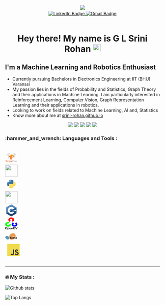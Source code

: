 <div id="header" align="center">
  <img src="https://media.giphy.com/media/M9gbBd9nbDrOTu1Mqx/giphy.gif" width="100"/>
  <div id="badges">
    <a href="https://www.linkedin.com/in/srini-rohan-gujulla-leel-9ab533219/">
      <img src="https://img.shields.io/badge/LinkedIn-blue?style=for-the-badge&logo=linkedin&logoColor=white" alt="LinkedIn Badge"/>
    </a>
    <a href="mailto:gujullal.srinirohan.ece20@iitbhu.ac.in">
      <img src="https://img.shields.io/badge/Gmail-red?style=for-the-badge&logo=gmail&logoColor=white" alt="Gmail Badge"/>
    </a>
  </div>
  <img src="https://komarev.com/ghpvc/?username=Srini-Rohan&style=flat-square&color=blue" alt=""/>
  <h1>
    Hey there! My name is G L Srini Rohan
    <img src="https://media.giphy.com/media/hvRJCLFzcasrR4ia7z/giphy.gif" width="25px" height="25px"/>
  </h1>
</div>

## I'm a Machine Learning and Robotics Enthusiast

-  Currently pursuing Bachelors in Electronics Engineering at IIT (BHU) Varanasi
-  My passion lies in the fields of Probability and Statistics, Graph Theory and their applications in Machine Learning. I am particularly interested in Reinforcement Learning, Computer Vision, Graph Representation Learning and their applications in robotics.
-  Looking to work on fields related to Machine Learning, AI and, Statistics 
-  Know more about me at [srini-rohan.github.io](https://srini-rohan.github.io/)

<p align="center">
<img src="https://img.shields.io/badge/Machine Learning-green"> <img src="https://img.shields.io/badge/Deep Learning-red"> <img src="https://img.shields.io/badge/Computer Vision-brown"> <img src="https://img.shields.io/badge/Reinforcement Learning-yellow"> 
 <img src="https://img.shields.io/badge/Robotics-blue">
</p>
<h3> :hammer_and_wrench: Languages and Tools :</h3>

<code>
<img src="https://github.com/github/explore/raw/main/topics/tensorflow/tensorflow.png" width="40" height="40" /> 
<img src="https://upload.wikimedia.org/wikipedia/commons/1/10/PyTorch_logo_icon.svg" width="40" height="40" /> 
<img src="https://github.com/github/explore/raw/main/topics/python/python.png" width="40" height="40" /> 
<img src="https://answers.ros.org/upfiles/14554624266871161.png" width="40" height="40" />
<img src="https://github.com/github/explore/raw/main/topics/cpp/cpp.png" width="40" height="40" /> 
<img src="https://github.com/github/explore/raw/main/topics/opencv/opencv.png" width="40" height="40" />
<img src="https://github.com/github/explore/raw/main/topics/scikit-learn/scikit-learn.png" width="40" height="40" /> 
 <img src="https://github.com/github/explore/blob/main/topics/javascript/javascript.png" width="40" height="40" /> 
 </code><hr/>

### :fire: My Stats :
![Github stats](https://github-readme-stats.vercel.app/api?username=Srini-Rohan&show_icons=true&theme=tokyonight&count_private=true&show_icons=true)

![Top Langs](https://github-readme-stats.vercel.app/api/top-langs/?username=Srini-Rohan&layout=compact)
